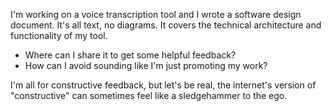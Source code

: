 I'm working on a voice transcription tool and I wrote a software design document. It's all text, no diagrams. It covers the technical architecture and functionality of my tool.

- Where can I share it to get some helpful feedback?
- How can I avoid sounding like I'm just promoting my work?

I'm all for constructive feedback, but let's be real, the internet's version of "constructive" can sometimes feel like a sledgehammer to the ego.
